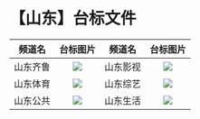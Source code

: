 # 【山东】台标文件
|频道名|台标图片|频道名|台标图片|
|:---:|:---:|:---:|:---:|
|山东齐鲁|<img src="https://github.com/atsushi444/iptv/blob/main/logo/other/Shandong1.png">|山东影视|<img src="https://github.com/atsushi444/iptv/blob/main/logo/other/Shandong6.png">|
|山东体育|<img src="https://github.com/atsushi444/iptv/blob/main/logo/other/Shandong2.png">|山东综艺|<img src="https://github.com/atsushi444/iptv/blob/main/logo/other/Shandong7.png">|
|山东公共|<img src="https://github.com/atsushi444/iptv/blob/main/logo/other/Shandong4.png">|山东生活|<img src="https://github.com/atsushi444/iptv/blob/main/logo/other/Shandong8.png">|


